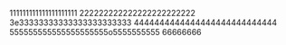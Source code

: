111111111111111111111
222222222222222222222222   
3e33333333333333333333333
4444444444444444444444444444
555555555555555555555o5555555555
66666666
